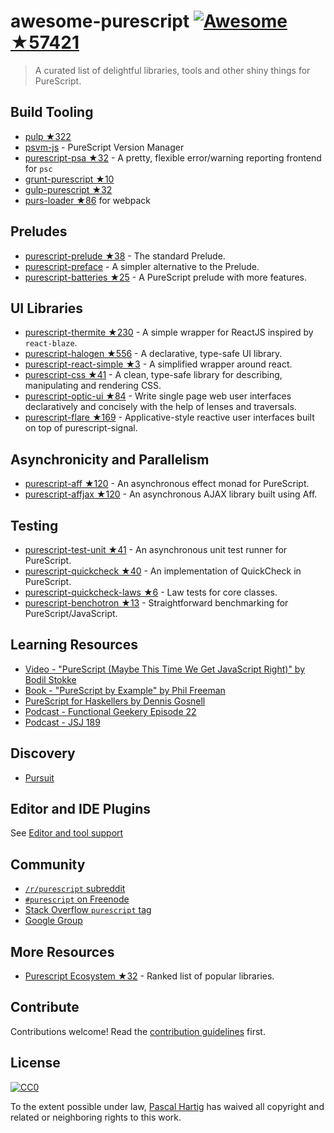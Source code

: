 # awesome-purescript [![Awesome](https://cdn.rawgit.com/sindresorhus/awesome/d7305f38d29fed78fa85652e3a63e154dd8e8829/media/badge.svg) ★57421](https://github.com/sindresorhus/awesome)

> A curated list of delightful libraries, tools and other shiny things for PureScript.

## Build Tooling

- [pulp ★322](https://github.com/bodil/pulp)
- [psvm-js](https://github.com/ThomasCrvsr/psvm-js) - PureScript Version Manager
- [purescript-psa ★32](https://github.com/natefaubion/purescript-psa) - A pretty, flexible error/warning reporting frontend for `psc`
- [grunt-purescript ★10](https://github.com/purescript-contrib/grunt-purescript)
- [gulp-purescript ★32](https://github.com/purescript-contrib/gulp-purescript)
- [purs-loader ★86](https://github.com/ethul/purs-loader) for webpack

## Preludes

- [purescript-prelude ★38](https://github.com/purescript/purescript-prelude) - The standard Prelude.
- [purescript-preface](https://github.com/paf31/purescript-preface) - A simpler alternative to the Prelude.
- [purescript-batteries ★25](https://github.com/tfausak/purescript-batteries) - A PureScript prelude with more features.

## UI Libraries

- [purescript-thermite ★230](https://github.com/paf31/purescript-thermite) - A simple wrapper for ReactJS inspired by `react-blaze`.
- [purescript-halogen ★556](https://github.com/slamdata/purescript-halogen) - A declarative, type-safe UI library.
- [purescript-react-simple ★3](https://github.com/joneshf/purescript-react-simple) - A simplified wrapper around react.
- [purescript-css ★41](https://github.com/slamdata/purescript-css) - A clean, type-safe library for describing, manipulating and rendering CSS.
- [purescript-optic-ui ★84](https://github.com/zrho/purescript-optic-ui) - Write single page web user interfaces declaratively and concisely with the help of lenses and traversals.
- [purescript-flare ★169](https://github.com/sharkdp/purescript-flare) - Applicative-style reactive user interfaces built on top of purescript-signal.

## Asynchronicity and Parallelism

- [purescript-aff ★120](https://github.com/slamdata/purescript-aff) - An asynchronous effect monad for PureScript.
- [purescript-affjax ★120](https://github.com/slamdata/purescript-aff) - An asynchronous AJAX library built using Aff.

## Testing

- [purescript-test-unit ★41](https://github.com/bodil/purescript-test-unit) - An asynchronous unit test runner for PureScript.
- [purescript-quickcheck ★40](https://github.com/purescript/purescript-quickcheck) - An implementation of QuickCheck in PureScript.
- [purescript-quickcheck-laws ★6](https://github.com/garyb/purescript-quickcheck-laws) - Law tests for core classes.
- [purescript-benchotron ★13](https://github.com/hdgarrood/purescript-benchotron) - Straightforward benchmarking for PureScript/JavaScript.

## Learning Resources

- [Video - "PureScript (Maybe This Time We Get JavaScript Right)" by Bodil Stokke](https://www.youtube.com/watch?v=yIlDBPiMb0o)
- [Book - "PureScript by Example" by Phil Freeman](https://leanpub.com/purescript/read)
- [PureScript for Haskellers by Dennis Gosnell](http://www.arow.info/blog/posts/2015-12-17-purescript-intro.html)
- [Podcast - Functional Geekery Episode 22](https://www.functionalgeekery.com/episode-22-lambdaconf-2015-part-1/)
- [Podcast - JSJ 189](https://devchat.tv/js-jabber/189-jsj-purescript-with-john-a-de-goes-and-phil-freeman)

## Discovery

- [Pursuit](https://pursuit.purescript.org/)

## Editor and IDE Plugins

See [Editor and tool support](https://github.com/purescript/purescript/wiki/Editor-and-tool-support)

## Community

- [`/r/purescript` subreddit](http://www.reddit.com/r/purescript)
- [`#purescript` on Freenode](http://webchat.freenode.net/?channels=purescript)
- [Stack Overflow `purescript` tag](http://stackoverflow.com/questions/tagged/purescript)
- [Google Group](https://groups.google.com/forum/#!forum/purescript)

## More Resources

- [Purescript Ecosystem ★32](https://github.com/xgrommx/purescript-ecosystem) - Ranked list of popular libraries.

## Contribute

Contributions welcome! Read the [contribution guidelines](contributing.md) first.


## License

[![CC0](http://i.creativecommons.org/p/zero/1.0/88x31.png)](http://creativecommons.org/publicdomain/zero/1.0/)

To the extent possible under law, [Pascal Hartig](https://passy.me/) has waived all copyright and related or neighboring rights to this work.
